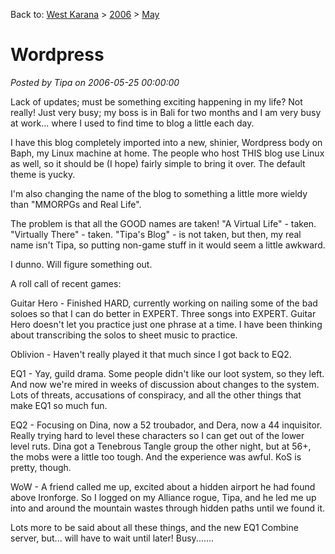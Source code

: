 Back to: [West Karana](/posts/westkarana.md) > [2006](/posts/2006/westkarana.md) > [May](./westkarana.md)
# Wordpress

*Posted by Tipa on 2006-05-25 00:00:00*

Lack of updates; must be something exciting happening in my life? Not really! Just very busy; my boss is in Bali for two months and I am very busy at work... where I used to find time to blog a little each day.

I have this blog completely imported into a new, shinier, Wordpress body on Baph, my Linux machine at home. The people who host THIS blog use Linux as well, so it should be (I hope) fairly simple to bring it over. The default theme is yucky.

I'm also changing the name of the blog to something a little more wieldy than "MMORPGs and Real Life".

The problem is that all the GOOD names are taken! "A Virtual Life" - taken. "Virtually There" - taken. "Tipa's Blog" - is not taken, but then, my real name isn't Tipa, so putting non-game stuff in it would seem a little awkward.

I dunno. Will figure something out.

A roll call of recent games:

Guitar Hero - Finished HARD, currently working on nailing some of the bad soloes so that I can do better in EXPERT. Three songs into EXPERT. Guitar Hero doesn't let you practice just one phrase at a time. I have been thinking about transcribing the solos to sheet music to practice.

Oblivion - Haven't really played it that much since I got back to EQ2.

EQ1 - Yay, guild drama. Some people didn't like our loot system, so they left. And now we're mired in weeks of discussion about changes to the system. Lots of threats, accusations of conspiracy, and all the other things that make EQ1 so much fun.

EQ2 - Focusing on Dina, now a 52 troubador, and Dera, now a 44 inquisitor. Really trying hard to level these characters so I can get out of the lower level ruts. Dina got a Tenebrous Tangle group the other night, but at 56+, the mobs were a little too tough. And the experience was awful. KoS is pretty, though.

WoW - A friend called me up, excited about a hidden airport he had found above Ironforge. So I logged on my Alliance rogue, Tipa, and he led me up into and around the mountain wastes through hidden paths until we found it.

Lots more to be said about all these things, and the new EQ1 Combine server, but... will have to wait until later! Busy.......
